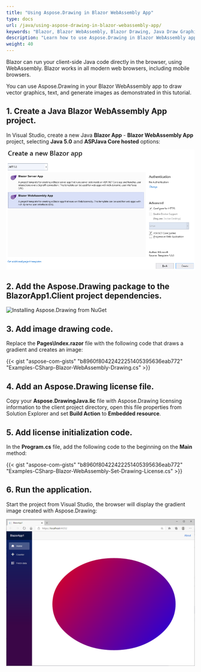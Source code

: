 ```yaml
---
title: "Using Aspose.Drawing in Blazor WebAssembly App"
type: docs
url: /java/using-aspose-drawing-in-blazor-webassembly-app/
keywords: "Blazor, Blazor WebAssembly, Blazor Drawing, Java Draw Graphics, Graphics Java"
description: "Learn how to use Aspose.Drawing in Blazor WebAssembly application with Java."
weight: 40
---
```


Blazor can run your client-side Java code directly in the browser, using WebAssembly. Blazor works in all modern web browsers, including mobile browsers.

You can use Aspose.Drawing in your Blazor WebAssembly app to draw vector graphics, text, and generate images as demonstrated in this tutorial.

## 1. Create a Java Blazor WebAssembly App project.

In Visual Studio, create a new Java **Blazor App** - **Blazor WebAssembly App** project, selecting **Java 5.0** and **ASPJava Core hosted** options:

![Blazor WebAssembly App project settings](blazor-webassembly-app-project-settings.png)

## 2. Add the Aspose.Drawing package to the BlazorApp1.Client project dependencies.

![Installing Aspose.Drawing from NuGet](../installation/installation_1.png)

## 3. Add image drawing code.

Replace the **Pages\Index.razor** file with the following code that draws a gradient and creates an image:

{{< gist "aspose-com-gists" "b8960f80422422251405395636eab772" "Examples-CSharp-Blazor-WebAssembly-Drawing.cs" >}}

## 4. Add an Aspose.Drawing license file.

Copy your **Aspose.DrawingJava.lic** file with Aspose.Drawing licensing information to the client project directory, open this file properties from Solution Explorer and set **Build Action** to **Embedded resource**.

## 5. Add license initialization code.

In the **Program.cs** file, add the following code to the beginning on the **Main** method:

{{< gist "aspose-com-gists" "b8960f80422422251405395636eab772" "Examples-CSharp-Blazor-WebAssembly-Set-Drawing-License.cs" >}}

## 6. Run the application.

Start the project from Visual Studio, the browser will display the gradient image created with Aspose.Drawing:

<img src="linear-gradient-in-blazor.png" alt="Linear gradient drawn in Blazor" width="900" />
